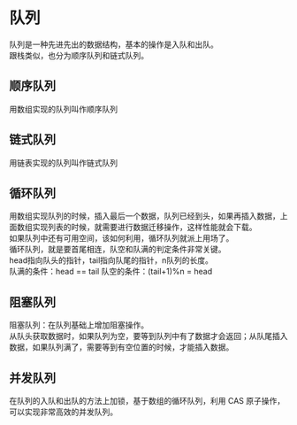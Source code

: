 # 队列
队列是一种先进先出的数据结构，基本的操作是入队和出队。   
跟栈类似，也分为顺序队列和链式队列。

## 顺序队列
用数组实现的队列叫作顺序队列

## 链式队列
用链表实现的队列叫作链式队列

## 循环队列
用数组实现队列的时候，插入最后一个数据，队列已经到头，如果再插入数据，上面数组实现列表的时候，就需要进行数据迁移操作，这样性能就会下载。  
如果队列中还有可用空间，该如何利用，循环队列就派上用场了。  
循环队列，就是要首尾相连，队空和队满的判定条件非常关键。  
head指向队头的指针，tail指向队尾的指针，n队列的长度。  
队满的条件：head == tail
队空的条件：(tail+1)%n = head

## 阻塞队列
阻塞队列：在队列基础上增加阻塞操作。   
从队头获取数据时，如果队列为空，要等到队列中有了数据才会返回；从队尾插入数据，如果队列满了，需要等到有空位置的时候，才能插入数据。

## 并发队列
在队列的入队和出队的方法上加锁，基于数组的循环队列，利用 CAS 原子操作，可以实现非常高效的并发队列。

